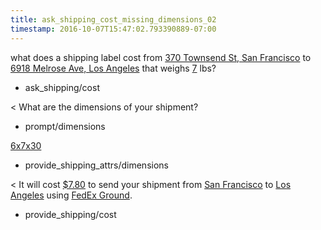```yaml
---
title: ask_shipping_cost_missing_dimensions_02
timestamp: 2016-10-07T15:47:02.793390889-07:00
---
```


what does a shipping label cost from [370 Townsend St, San Francisco](address#from) to [6918 Melrose Ave, Los Angeles](address#to) that weighs [7](weight#pounds) lbs?
* ask_shipping/cost

< What are the dimensions of your shipment?
* prompt/dimensions

[6x7x30](dimensions#inches)
* provide_shipping_attrs/dimensions

< It will cost [$7.80](amount-of-money/cost) to send your shipment from [San Francisco](city#from) to [Los Angeles](city#to) using [FedEx Ground](carrier).
* provide_shipping/cost
